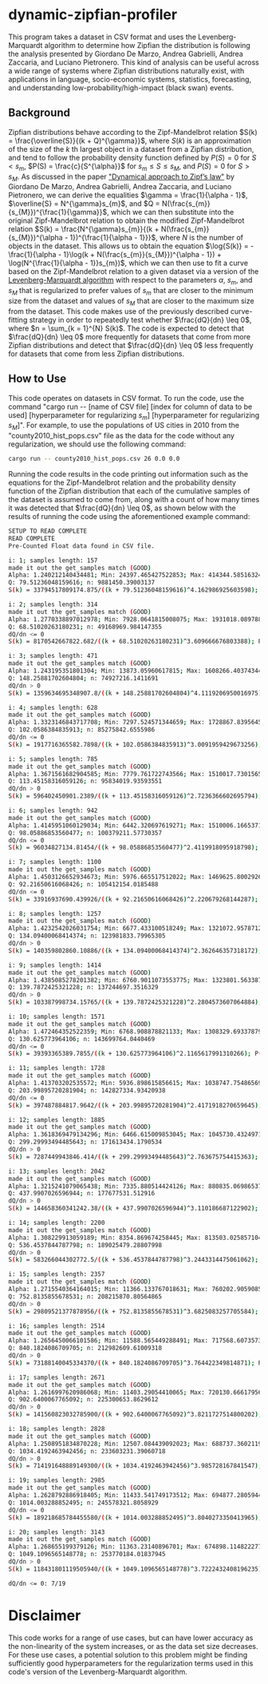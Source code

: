 # dynamic-zipfian-profiler

This program takes a dataset in CSV format and uses the Levenberg-Marquardt algorithm to determine how Zipfian the distribution is following the analysis presented by Giordano De Marzo, Andrea Gabrielli, Andrea Zaccaria, and Luciano Pietronero. This kind of analysis can be useful across a wide range of systems where Zipfian distributions naturally exist, with applications in language, socio-economic systems, statistics, forecasting, and understanding low-probability/high-impact (black swan) events.

## Background

Zipfian distributions behave according to the Zipf-Mandelbrot relation $S(k) = \frac{\overline{S}}{(k + Q)^{\gamma}}$, where $S(k)$ is an approximation of the size of the $k$ th largest object in a dataset from a Zipfian distribution, and tend to follow the probability density function defined by $P(S) = 0$ for $S < s_{m}$, $P(S) = \frac{c}{S^{\alpha}}$ for $s_{m} \leq S \leq s_{M}$, and $P(S) = 0$ for $S > s_{M}$. As discussed in the paper ["Dynamical approach to Zipf’s law"](https://arxiv.org/pdf/1911.04844) by Giordano De Marzo, Andrea Gabrielli, Andrea Zaccaria, and Luciano Pietronero, we can derive the equalities $\gamma = \frac{1}{\alpha - 1}$, $\overline{S} = N^{\gamma}s_{m}$, and $Q = N(\frac{s_{m}}{s_{M}})^{\frac{1}{\gamma}}$, which we can then substitute into the original Zipf-Mandelbrot relation to obtain the modified Zipf-Mandelbrot relation $S(k) = \frac{N^{\gamma}s_{m}}{(k + N(\frac{s_{m}}{s_{M}})^{\alpha - 1})^{\frac{1}{\alpha - 1}}}$, where $N$ is the number of objects in the dataset. This allows us to obtain the equation $\log{S(k)} = -\frac{1}{\alpha - 1}\log(k + N(\frac{s_{m}}{s_{M}})^{\alpha - 1}) + \log(N^{\frac{1}{\alpha - 1}}s_{m})$, which we can then use to fit a curve based on the Zipf-Mandelbrot relation to a given dataset via a version of the [Levenberg-Marquardt algorithm](https://en.wikipedia.org/wiki/Levenberg%E2%80%93Marquardt_algorithm) with respect to the parameters $\alpha$, $s_{m}$, and $s_{M}$ that is regularized to prefer values of $s_{m}$ that are closer to the minimum size from the dataset and values of $s_{M}$ that are closer to the maximum size from the dataset. This code makes use of the previously described curve-fitting strategy in order to repeatedly test whether $\frac{dQ}{dn} \leq 0$, where $n = \sum_{k = 1}^{N} S(k)$. The code is expected to detect that $\frac{dQ}{dn} \leq 0$ more frequently for datasets that come from more Zipfian distributions and detect that $\frac{dQ}{dn} \leq 0$ less frequently for datasets that come from less Zipfian distributions.

## How to Use

This code operates on datasets in CSV format. To run the code, use the command "cargo run -- [name of CSV file] [index for column of data to be used] [hyperparameter for regularizing $s_{m}$] [hyperparameter for regularizing $s_{M}$]". For example, to use the populations of US cities in 2010 from the "county2010_hist_pops.csv" file as the data for the code without any regularization, we should use the following command:

```bash
cargo run -- county2010_hist_pops.csv 26 0.0 0.0
```

Running the code results in the code printing out information such as the equations for the Zipf-Mandelbrot relation and the probability density function of the Zipfian distribution that each of the cumulative samples of the dataset is assumed to come from, along with a count of how many times it was detected that $\frac{dQ}{dn} \leq 0$, as shown below with the results of running the code using the aforementioned example command:

```bash
SETUP TO READ COMPLETE
READ COMPLETE
Pre-Counted Float data found in CSV file.

i: 1; samples length: 157
made it out the get_samples match (GOOD)
Alpha: 1.240212140434481; Min: 24397.465427522853; Max: 414344.5851632488
Q: 79.51236048159616; n: 9881450.39003137
S(k) = 33794517809174.875/((k + 79.51236048159616)^4.162986925603598); P(S) = 0 for S < 24397.465427522853, P(S) = 5.510051246842354/(S^1.240212140434481) for 24397.465427522853 <= S <= 414344.5851632488, and P(S) = 0 for S > 414344.5851632488; S(1) + ... + S(157) = 9881450.39003137; v = 1.5129417130559404

i: 2; samples length: 314
made it out the get_samples match (GOOD)
Alpha: 1.2770338897012978; Min: 7928.0641815008075; Max: 1931018.0897881538
Q: 68.51020263180231; n: 49168969.984147355
dQ/dn <= 0
S(k) = 8170542667822.682/((k + 68.51020263180231)^3.609666676803388); P(S) = 0 for S < 7928.0641815008075, P(S) = 4.262167808772566/(S^1.2770338897012978) for 7928.0641815008075 <= S <= 1931018.0897881538, and P(S) = 0 for S > 1931018.0897881538; S(1) + ... + S(314) = 49168969.984147355; v = 7.208892847060539

i: 3; samples length: 471
made it out the get_samples match (GOOD)
Alpha: 1.243195351801304; Min: 13873.05960617815; Max: 1608266.4037434468
Q: 148.25881702604804; n: 74927216.1411691
dQ/dn > 0
S(k) = 1359634695348907.8/((k + 148.25881702604804)^4.1119206950016975); P(S) = 0 for S < 13873.05960617815, P(S) = 3.609764160233219/(S^1.243195351801304) for 13873.05960617815 <= S <= 1608266.4037434468, and P(S) = 0 for S > 1608266.4037434468; S(1) + ... + S(471) = 74927216.1411691; v = 11.469755605956143

i: 4; samples length: 628
made it out the get_samples match (GOOD)
Alpha: 1.3323146843717708; Min: 7297.524571344659; Max: 1728867.839564542
Q: 102.0586384835913; n: 85275842.6555986
dQ/dn <= 0
S(k) = 1917716365582.7898/((k + 102.0586384835913)^3.0091959429673256); P(S) = 0 for S < 7297.524571344659, P(S) = 7.627141765491546/(S^1.3323146843717708) for 7297.524571344659 <= S <= 1728867.839564542, and P(S) = 0 for S > 1728867.839564542; S(1) + ... + S(628) = 85275842.6555986; v = 17.108415368021717

i: 5; samples length: 785
made it out the get_samples match (GOOD)
Alpha: 1.3671561682904585; Min: 7779.761722743566; Max: 1510017.7301565341
Q: 113.45158316059126; n: 95834019.93593551
dQ/dn > 0
S(k) = 596402450901.2389/((k + 113.45158316059126)^2.7236366602695794); P(S) = 0 for S < 7779.761722743566, P(S) = 11.514244096422479/(S^1.3671561682904585) for 7779.761722743566 <= S <= 1510017.7301565341, and P(S) = 0 for S > 1510017.7301565341; S(1) + ... + S(785) = 95834019.93593551; v = 22.34343144475202

i: 6; samples length: 942
made it out the get_samples match (GOOD)
Alpha: 1.4145951060129034; Min: 6442.320697619271; Max: 1510006.1665371282
Q: 98.05886853560477; n: 100379211.57730357
dQ/dn <= 0
S(k) = 96034827134.81454/((k + 98.05886853560477)^2.4119918095918798); P(S) = 0 for S < 6442.320697619271, P(S) = 17.561970087404124/(S^1.4145951060129034) for 6442.320697619271 <= S <= 1510006.1665371282, and P(S) = 0 for S > 1510006.1665371282; S(1) + ... + S(942) = 100379211.57730357; v = 27.96002989348096

i: 7; samples length: 1100
made it out the get_samples match (GOOD)
Alpha: 1.4503126652934673; Min: 5976.665517512022; Max: 1469625.8002926677
Q: 92.21650616068426; n: 105412154.0185488
dQ/dn <= 0
S(k) = 33916937690.439926/((k + 92.21650616068426)^2.220679268144287); P(S) = 0 for S < 5976.665517512022, P(S) = 24.667600252280344/(S^1.4503126652934673) for 5976.665517512022 <= S <= 1469625.8002926677, and P(S) = 0 for S > 1469625.8002926677; S(1) + ... + S(1100) = 105412154.0185488; v = 33.67570501493068

i: 8; samples length: 1257
made it out the get_samples match (GOOD)
Alpha: 1.4232542026031754; Min: 6677.433100518249; Max: 1321072.9578712515
Q: 134.09400068414374; n: 123981833.79965305
dQ/dn > 0
S(k) = 140359802860.10886/((k + 134.09400068414374)^2.362646357318172); P(S) = 0 for S < 6677.433100518249, P(S) = 19.695872221877277/(S^1.4232542026031754) for 6677.433100518249 <= S <= 1321072.9578712515, and P(S) = 0 for S > 1321072.9578712515; S(1) + ... + S(1257) = 123981833.79965305; v = 38.94877796014249

i: 9; samples length: 1414
made it out the get_samples match (GOOD)
Alpha: 1.4385085278201382; Min: 6760.9011073553775; Max: 1323801.5633870023
Q: 139.7872425321228; n: 137244697.3516329
dQ/dn > 0
S(k) = 103387998734.15765/((k + 139.7872425321228)^2.2804573607064884); P(S) = 0 for S < 6760.9011073553775, P(S) = 23.263506459695023/(S^1.4385085278201382) for 6760.9011073553775 <= S <= 1323801.5633870023, and P(S) = 0 for S > 1323801.5633870023; S(1) + ... + S(1414) = 137244697.3516329; v = 44.20120910854812

i: 10; samples length: 1571
made it out the get_samples match (GOOD)
Alpha: 1.472464352522359; Min: 6768.908878821133; Max: 1308329.6933787954
Q: 130.625773964106; n: 143699764.0440469
dQ/dn <= 0
S(k) = 39393365389.7855/((k + 130.625773964106)^2.1165617991310266); P(S) = 0 for S < 6768.908878821133, P(S) = 33.25472893932779/(S^1.472464352522359) for 6768.908878821133 <= S <= 1308329.6933787954, and P(S) = 0 for S > 1308329.6933787954; S(1) + ... + S(1571) = 143699764.0440469; v = 49.42791282854621

i: 11; samples length: 1728
made it out the get_samples match (GOOD)
Alpha: 1.413703202535572; Min: 5936.898615856615; Max: 1038747.7548656921
Q: 203.99895720281904; n: 142827334.93420938
dQ/dn <= 0
S(k) = 397487884817.9642/((k + 203.99895720281904)^2.4171918270659645); P(S) = 0 for S < 5936.898615856615, P(S) = 17.075800089338323/(S^1.413703202535572) for 5936.898615856615 <= S <= 1038747.7548656921, and P(S) = 0 for S > 1038747.7548656921; S(1) + ... + S(1728) = 142827334.93420938; v = 54.45873961946982

i: 12; samples length: 1885
made it out the get_samples match (GOOD)
Alpha: 1.3618369479134296; Min: 6466.615009853045; Max: 1045730.4324971059
Q: 299.29993494485643; n: 171613434.1790534
dQ/dn > 0
S(k) = 7287449943846.414/((k + 299.29993494485643)^2.763675754415363); P(S) = 0 for S < 6466.615009853045, P(S) = 10.290748379797318/(S^1.3618369479134296) for 6466.615009853045 <= S <= 1045730.4324971059, and P(S) = 0 for S > 1045730.4324971059; S(1) + ... + S(1885) = 171613434.1790534; v = 59.33728411501734

i: 13; samples length: 2042
made it out the get_samples match (GOOD)
Alpha: 1.3215241079065438; Min: 7335.880514424126; Max: 880835.0698653716
Q: 437.9907026596944; n: 177677531.512916
dQ/dn > 0
S(k) = 144658360341242.38/((k + 437.9907026596944)^3.110186687122902); P(S) = 0 for S < 7335.880514424126, P(S) = 7.159760325081992/(S^1.3215241079065438) for 7335.880514424126 <= S <= 880835.0698653716, and P(S) = 0 for S > 880835.0698653716; S(1) + ... + S(2042) = 177677531.512916; v = 63.66136459554664

i: 14; samples length: 2200
made it out the get_samples match (GOOD)
Alpha: 1.308229913059189; Min: 8354.869674258445; Max: 813503.0258571046
Q: 536.4537844787798; n: 189025479.28807998
dQ/dn > 0
S(k) = 583266044302772.5/((k + 536.4537844787798)^3.2443314475061062); P(S) = 0 for S < 8354.869674258445, P(S) = 6.593586689857201/(S^1.308229913059189) for 8354.869674258445 <= S <= 813503.0258571046, and P(S) = 0 for S > 813503.0258571046; S(1) + ... + S(2200) = 189025479.28807998; v = 67.61517667501994

i: 15; samples length: 2357
made it out the get_samples match (GOOD)
Alpha: 1.2715540364164015; Min: 11366.133767018631; Max: 760202.905908552
Q: 752.8135855678531; n: 208215870.80564865
dQ/dn > 0
S(k) = 29809521377878956/((k + 752.8135855678531)^3.6825083257705584); P(S) = 0 for S < 11366.133767018631, P(S) = 5.038242034789551/(S^1.2715540364164015) for 11366.133767018631 <= S <= 760202.905908552, and P(S) = 0 for S > 760202.905908552; S(1) + ... + S(2357) = 208215870.80564865; v = 70.94695795836576

i: 16; samples length: 2514
made it out the get_samples match (GOOD)
Alpha: 1.2656450066101586; Min: 11588.565449288491; Max: 717568.6073573623
Q: 840.1824086709705; n: 212982609.61009318
dQ/dn > 0
S(k) = 73188140045334370/((k + 840.1824086709705)^3.764422349814871); P(S) = 0 for S < 11588.565449288491, P(S) = 4.792344091300671/(S^1.2656450066101586) for 11588.565449288491 <= S <= 717568.6073573623, and P(S) = 0 for S > 717568.6073573623; S(1) + ... + S(2514) = 212982609.61009318; v = 74.15762615592736

i: 17; samples length: 2671
made it out the get_samples match (GOOD)
Alpha: 1.2616997620986068; Min: 11403.29054410065; Max: 720130.6661795683
Q: 902.6400067765092; n: 225300653.8629612
dQ/dn > 0
S(k) = 141560823032785900/((k + 902.6400067765092)^3.8211727514800202); P(S) = 0 for S < 11403.29054410065, P(S) = 4.556489463642735/(S^1.2616997620986068) for 11403.29054410065 <= S <= 720130.6661795683, and P(S) = 0 for S > 720130.6661795683; S(1) + ... + S(2671) = 225300653.8629612; v = 77.39899831716566

i: 18; samples length: 2828
made it out the get_samples match (GOOD)
Alpha: 1.2508951834870228; Min: 12507.084439092023; Max: 688737.3602119803
Q: 1034.4192463942456; n: 233603231.39060718
dQ/dn > 0
S(k) = 714191648889149300/((k + 1034.4192463942456)^3.985728167841547); P(S) = 0 for S < 12507.084439092023, P(S) = 4.218980530115096/(S^1.2508951834870228) for 12507.084439092023 <= S <= 688737.3602119803, and P(S) = 0 for S > 688737.3602119803; S(1) + ... + S(2828) = 233603231.39060718; v = 80.42972263088872

i: 19; samples length: 2985
made it out the get_samples match (GOOD)
Alpha: 1.2628792886918405; Min: 11433.541749173512; Max: 694877.2805944488
Q: 1014.003288852495; n: 245578321.8058929
dQ/dn <= 0
S(k) = 189218685784455580/((k + 1014.003288852495)^3.8040273350413965); P(S) = 0 for S < 11433.541749173512, P(S) = 4.6432972218320625/(S^1.2628792886918405) for 11433.541749173512 <= S <= 694877.2805944488, and P(S) = 0 for S > 694877.2805944488; S(1) + ... + S(2985) = 245578321.8058929; v = 83.61140582043923

i: 20; samples length: 3143
made it out the get_samples match (GOOD)
Alpha: 1.268655199379126; Min: 11363.23140896701; Max: 674898.1148222779
Q: 1049.1096565148778; n: 253770184.01837945
dQ/dn > 0
S(k) = 118431801119505940/((k + 1049.1096565148778)^3.7222432408196235); P(S) = 0 for S < 11363.23140896701, P(S) = 4.9558408982828395/(S^1.268655199379126) for 11363.23140896701 <= S <= 674898.1148222779, and P(S) = 0 for S > 674898.1148222779; S(1) + ... + S(3143) = 253770184.01837945; v = 86.75754650936872

dQ/dn <= 0: 7/19
```

# Disclaimer

This code works for a range of use cases, but can have lower accuracy as the non-linearity of the system increases, or as the data set size decreases. For these use cases, a potential solution to this problem might be finding sufficiently good hyperparameters for the regularization terms used in this code's version of the Levenberg-Marquardt algorithm.
